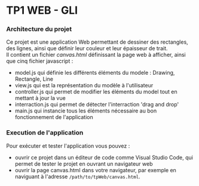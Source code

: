 # TP1 WEB - GLI

### Architecture du projet
Ce projet est une application Web permettant de dessiner des rectangles, des lignes, ainsi que définir leur couleur et leur épaisseur de trait.<br>
Il contient un fichier *canvas.html* définissant la page web à afficher, ainsi que cinq fichier javascript :
- model.js qui définie les différents éléments du modele : Drawing, Rectangle, Line
- view.js qui est la représentation du modèle à l'utilisateur
- controller.js qui permet de modifier les éléments du model tout en mettant à jour la vue
- interraction.js qui permet de détecter l'interraction 'drag and drop' 
- main.js qui instancie tous les éléments nécessaire au bon fonctionnement de l'application

### Execution de l'application
Pour exécuter et tester l'application vous pouvez : 
- ouvrir ce projet dans un éditeur de code comme Visual Studio Code, qui permet de tester le projet en ouvrant un navigateur web
- ouvrir la page canvas.html dans votre navigateur, par exemple en naviguant à l'adresse `/path/to/tpWeb/canvas.html`.
